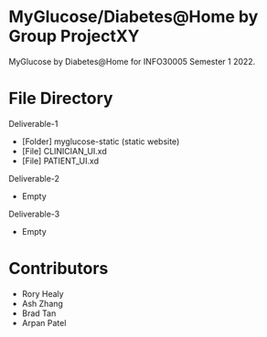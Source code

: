 # MyGlucose/Diabetes@Home by Group ProjectXY
MyGlucose by Diabetes@Home for INFO30005 Semester 1 2022.


# File Directory
Deliverable-1
  - [Folder] myglucose-static (static website)
  - [File] CLINICIAN_UI.xd
  - [File] PATIENT_UI.xd

Deliverable-2
  - Empty

Deliverable-3
  - Empty


# Contributors
- Rory Healy
- Ash Zhang
- Brad Tan
- Arpan Patel
